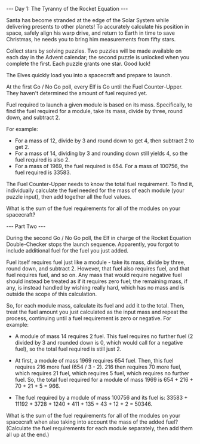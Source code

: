 --- Day 1: The Tyranny of the Rocket Equation ---

Santa has become stranded at the edge of the Solar System while delivering presents to
other planets! To accurately calculate his position in space, safely align his warp
drive, and return to Earth in time to save Christmas, he needs you to bring him
measurements from fifty stars.

Collect stars by solving puzzles. Two puzzles will be made available on each day in the
Advent calendar; the second puzzle is unlocked when you complete the first. Each puzzle
grants one star. Good luck!

The Elves quickly load you into a spacecraft and prepare to launch.

At the first Go / No Go poll, every Elf is Go until the Fuel Counter-Upper. They haven't
determined the amount of fuel required yet.

Fuel required to launch a given module is based on its mass. Specifically, to find the
fuel required for a module, take its mass, divide by three, round down, and subtract 2.

For example:

- For a mass of 12, divide by 3 and round down to get 4, then subtract 2 to get 2.
- For a mass of 14, dividing by 3 and rounding down still yields 4, so the fuel required
  is also 2.
- For a mass of 1969, the fuel required is 654.  For a mass of 100756, the fuel required
  is 33583.

The Fuel Counter-Upper needs to know the total fuel requirement. To find it,
individually calculate the fuel needed for the mass of each module (your puzzle input),
then add together all the fuel values.

What is the sum of the fuel requirements for all of the modules on your spacecraft?

--- Part Two ---

During the second Go / No Go poll, the Elf in charge of the Rocket Equation
Double-Checker stops the launch sequence. Apparently, you forgot to include additional
fuel for the fuel you just added.

Fuel itself requires fuel just like a module - take its mass, divide by three, round
down, and subtract 2. However, that fuel also requires fuel, and that fuel requires
fuel, and so on. Any mass that would require negative fuel should instead be treated as
if it requires zero fuel; the remaining mass, if any, is instead handled by wishing
really hard, which has no mass and is outside the scope of this calculation.

So, for each module mass, calculate its fuel and add it to the total. Then, treat the
fuel amount you just calculated as the input mass and repeat the process, continuing
until a fuel requirement is zero or negative. For example:

- A module of mass 14 requires 2 fuel. This fuel requires no further fuel (2 divided
  by 3 and rounded down is 0, which would call for a negative fuel), so the total fuel
  required is still just 2.

- At first, a module of mass 1969 requires 654 fuel. Then, this fuel requires 216 more
  fuel (654 / 3 - 2). 216 then requires 70 more fuel, which requires 21 fuel, which
  requires 5 fuel, which requires no further fuel. So, the total fuel required for a
  module of mass 1969 is 654 + 216 + 70 + 21 + 5 = 966.

- The fuel required by a module of mass 100756 and its fuel is: 33583 + 11192 + 3728 +
  1240 + 411 + 135 + 43 + 12 + 2 = 50346.

What is the sum of the fuel requirements for all of the modules on your spacecraft when
also taking into account the mass of the added fuel? (Calculate the fuel requirements
for each module separately, then add them all up at the end.)

